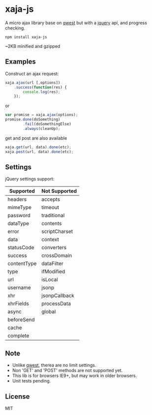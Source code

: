 xaja-js
====

A micro ajax library base on [qwest](https://github.com/pyrsmk/qwest) but with a [jquery](http://api.jquery.com/jQuery.ajax/) api, and progress checking.

`npm install xaja-js`

~2KB minified and gzipped

Examples
----
Construct an ajax request:
```javascript
xaja.ajax(url [,options])
    .success(function(res) {
        console.log(res);
    });
```
or
```javascript
var promise = xaja.ajax(options);
promise.done(doSomething)
        .fail(doSomethingElse)
        .always(cleanUp);
```
get and post are also available
```javascript
xaja.get(url, data).done(etc);
xaja.post(url, data).done(etc);
```

Settings
----
jQuery settings support:

| Supported   | Not Supported |
| ----------- | ------------- |
| headers     | accepts       |
| mimeType    | timeout       |
| password    | traditional   |
| dataType    | contents      |
| error       | scriptCharset |
| data        | context       |
| statusCode  | converters    |
| success     | crossDomain   |
| contentType | dataFilter    |
| type        | ifModified    |
| url         | isLocal       |
| username    | jsonp         |
| xhr         | jsonpCallback |
| xhrFields   | processData   |
| async       | global        |
| beforeSend  |               |
| cache       |               |
| complete    |               |


Note
----
- Unlike [qwest](https://github.com/pyrsmk/qwest), therea are no limit settings.
- Non 'GET' and 'POST' methods are not supported yet.
- This lib is for browsers IE9+, but may work in older browsers.
- Unit tests pending.

License
----

MIT
